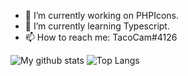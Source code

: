 

- 🔭 I’m currently working on PHPIcons.
- 🌱 I’m currently learning Typescript.
- 📫 How to reach me: TacoCam#4126



![My github stats](https://github-readme-stats.vercel.app/api?username=CamPCatDev&show_icons=true&hide_border=true&count_private=true&include_all_commits=true&theme=algolia)
![Top Langs](https://github-readme-stats.vercel.app/api/top-langs/?username=CamPCatDev&show_icons=true&hide_border=true&count_private=true&include_all_commits=true&theme=algolia)
